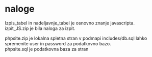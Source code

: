 # naloge

Izpis_tabel in nadeljavnje_tabel je osnovno znanje javascripta.<br>
izpit_JS.zip je bila naloga za izpit.<br>

phpsite.zip je lokalna spletna stran v podmapi includes/db.sql lahko spremenite user in password za podatkovno bazo. <br>
phpsite.sql je podatkovna baza za stran
